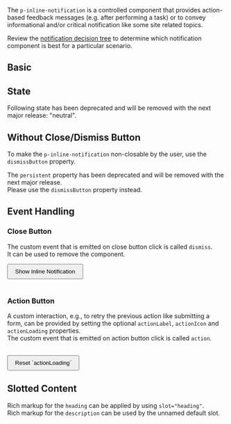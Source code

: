 <ComponentHeading name="Inline Notification"></ComponentHeading>

The `p-inline-notification` is a controlled component that provides action-based feedback messages (e.g. after
performing a task) or to convey informational and/or critical notification like some site related topics.

Review the [notification decision tree](patterns/notifications/decision-tree) to determine which notification component
is best for a particular scenario.

<TableOfContents></TableOfContents>

## Basic

<Playground :markup="basic" :config="config"></Playground>

## State

<Notification heading="Deprecation hint" state="warning">
  Following state has been deprecated and will be removed with the next major release: "neutral".
</Notification>

<Playground :markup="stateMarkup" :config="config">
  <SelectOptions v-model="state" :values="states" name="state"></SelectOptions>
</Playground>

## Without Close/Dismiss Button

To make the `p-inline-notification` non-closable by the user, use the `dismissButton` property.

<Notification heading="Deprecation hint" state="warning">
  The <code>persistent</code> property has been deprecated and will be removed with the next major release.<br>
  Please use the <code>dismissButton</code> property instead.
</Notification>

<Playground :markup="dismissButton" :config="config"></Playground>

## Event Handling

### Close Button

The custom event that is emitted on close button click is called `dismiss`.  
It can be used to remove the component.

<Playground :frameworkMarkup="events" :config="config">
  <button id="bannerEventsButton" type="button">Show Inline Notification</button>
  <br>
  <br>
  <div id="bannerEventsWrapper" hidden>
    <p-inline-notification :heading="defaultHeading" :description="defaultDescription"></p-inline-notification>
  </div>
</Playground>

### Action Button

A custom interaction, e.g., to retry the previous action like submitting a form, can be provided by setting the optional
`actionLabel`, `actionIcon` and `actionLoading` properties.  
The custom event that is emitted on action button click is called `action`.

<Playground :frameworkMarkup="actionButton" :config="config">
  <p-inline-notification
    id="bannerAction"
    :heading="defaultHeading"
    :description="defaultDescription"
    action-label="Retry"
    action-icon="reset"
  ></p-inline-notification>
  <br>
  <button id="bannerActionButton" type="button">Reset `actionLoading`</button>
</Playground>

## Slotted Content

Rich markup for the `heading` can be applied by using `slot="heading"`.  
Rich markup for the `description` can be used by the unnamed default slot.

<Playground :markup="slottedContent" :config="config"></Playground>

<script lang="ts">
import Vue from 'vue';
import Component from 'vue-class-component';
import { getInlineNotificationCodeSamples } from '@porsche-design-system/shared';
import { INLINE_NOTIFICATION_STATES } from './inline-notification-utils';
import { BANNER_STATES_DEPRECATED } from '../banner/banner-utils';

@Component
export default class Code extends Vue {
  config = { themeable: true };

  defaultHeading = 'Some heading';
  defaultDescription = 'Some description.';
  slottedHeading = 'Some slotted heading';
  slottedDescription = 'Some slotted description. You can also add inline <a href="https://porsche.com">links</a> to route to another page.';

  basic =
`<p-inline-notification heading="${this.defaultHeading}" description="${this.defaultDescription}">
</p-inline-notification>
<br>
<!-- or alternatively -->
<p-inline-notification heading="${this.defaultHeading}">
  ${this.defaultDescription}
</p-inline-notification>`;

  state = 'info';
  states = INLINE_NOTIFICATION_STATES.map(item => BANNER_STATES_DEPRECATED.includes(item) ? item + ' (deprecated)' : item);
  get stateMarkup() {
    return `<p-inline-notification heading="${this.defaultHeading}" description="${this.defaultDescription}" state="${this.state}">
</p-inline-notification>`;
  }

  dismissButton =
`<p-inline-notification heading="${this.defaultHeading}" description="${this.defaultDescription}" dismiss-button="false">
</p-inline-notification>`;

  slottedContent =
`<p-inline-notification>
  <span slot="heading">${this.slottedHeading}</span>
  ${this.slottedDescription}
</p-inline-notification>`;

  events = getInlineNotificationCodeSamples('example-events');
  actionButton = getInlineNotificationCodeSamples('example-action-button');

  mounted(): void {
    const buttonEvents = document.querySelector('#bannerEventsButton');
    const bannerEvents = document.querySelector('#bannerEventsWrapper p-inline-notification');
    const { parentElement } = bannerEvents;
    buttonEvents.addEventListener('click', () => (parentElement.hidden = false));
    bannerEvents.addEventListener('dismiss', () => (parentElement.hidden = true));

    const buttonAction = document.querySelector('#bannerActionButton');
    const bannerAction = document.querySelector('#bannerAction');
    buttonAction.addEventListener('click', () => (bannerAction.actionLoading = false));
    bannerAction.addEventListener('action', () => (bannerAction.actionLoading = true));
  }
}
</script>

<style lang="scss" scoped>
  button {
    padding: .5rem 1rem;
  }
</style>
